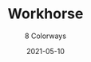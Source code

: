 ---
image_primary: "img/product_main_90_(1)_Workhorse.jpg"
image_secondary: "img/colorway_90_(1)_leche.jpg"
description: "The%20carpenter%20who%20shows%20up%20like%20clockwork.%A0%20The%20recipe%20that%20never%20fails.%A0%20The%20dog%20that%20always%20greets%20you%20with%20faithful%20devotion.%A0%20To%20that%20list%20of%20valued%20dependables%2C%20add%20WORKHORSE.%20It%u2019s%20the%20Technology%20Leather%u2122%20you%20can%20count%20on%20for%20durability%2C%20steady%20color%2C%20a%20smooth%20hand%20at%20a%20common-sense%20price.%20A%20handsome%20calf%20leather%20that%20decided%20to%20become%20a%20Technology%20Leather%u2122%20%u2014%A0%20note%20that%20we%20never%20call%20it%20faux%20leather%20since%20there%20is%20no%20need%20to%20insult%20it.%A0"
tags: 
  - "Textiles"
designer: "Joseph Noble"
href: "https://www.josephnoble.com/collections/workhorse/"
title: "Workhorse"
subtitle: "8 Colorways"
category: "Textiles"
manufacturer: "Joseph Noble"
slug: "/manufacturers/joseph-noble/textiles/joseph-noble-workhorse"
date: "2021-05-10"
---